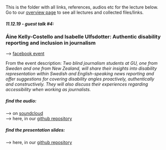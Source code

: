 This is the folder with all links, references, audios etc for the lecture below.  
Go to our [overview page](https://github.com/media-and-power/lectures-resources) to see all lectures and collected files/links.

##### 11.12.19 - guest talk #4:
### Áine Kelly-Costello and Isabelle Ulfsdotter: Authentic disability reporting and inclusion in journalism
--> [facebook event](https://www.facebook.com/events/2762027877165052/)

From the event description: _Two blind journalism students at GU, one from Sweden and one from New Zealand, will share their insights into disability representation within Swedish and English-speaking news reporting and offer suggestions for covering disability angles proactively, authentically and constructively. They will also discuss their experiences regarding accessibility when working as journalists._

##### find the audio:
--> on [soundcloud](https://soundcloud.com/user-725948934/authentic-disability-reporting-and-inclusion-in-journalism-perspectives-from-two-blind-students)  
--> here, in our [github repository]()
##### find the presentation slides:
--> here, in our [github repository]()
